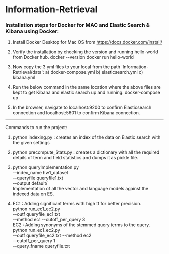 # Information-Retrieval

### Installation steps for Docker for MAC and Elastic Search & Kibana using Docker:

1. Install Docker Desktop for Mac OS from https://docs.docker.com/install/
2. Verify the installation by checking the version and running hello-world from Docker hub.
docker --version
docker run hello-world

3. Now copy the 3 yml files to your local from the path 'Information-Retrieval/data':
a) docker-compose.yml
b) elasticsearch.yml
c) kibana.yml

4. Run the below command in the same location where the above files are kept to get Kibana and elastic search up and running.
docker-compose up

5. In the browser, navigate to localhost:9200 to confirm Elasticsearch connection and localhost:5601 to confirm Kibana connection.

-------------------------------------------------------------------------

Commands to run the project:

1. python indexing.py : creates an index of the data on Elastic search with the given settings
2. python precompute_Stats.py : creates a dictionary with all the required details of term and field statistics and dumps it as pickle file.
3. python queryImplementation.py \
--index_name hw1_dataset \
--queryfile queryfile1.txt \
--output default/     
Implementation of all the vector and language models against the indexed data on ES.

4. EC1 :  Adding significant terms with high tf for better precision.    
python run_ec1_ec2.py \
--outf queryfile_ec1.txt \
--method ec1 --cutoff_per_query 3   
EC2 : Adding synonyms of the stemmed query terms to the query.  
python run_ec1_ec2.py \
--outf queryfile_ec2.txt 
--method ec2 \
--cutoff_per_query 1 \
--query_fname queryfile.txt